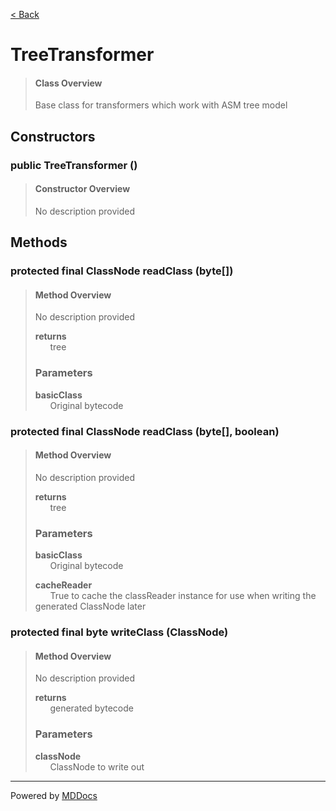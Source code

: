 [< Back](../README.md)
# TreeTransformer #
>#### Class Overview ####
>Base class for transformers which work with ASM tree model
## Constructors ##
### public TreeTransformer () ###
>#### Constructor Overview ####
>No description provided
>
## Methods ##
### protected final ClassNode readClass (byte[]) ###
>#### Method Overview ####
>No description provided
>
>**returns**<br />
>&nbsp;&nbsp;&nbsp;&nbsp;&nbsp;&nbsp;tree
>
>### Parameters ###
>**basicClass**<br />
>&nbsp;&nbsp;&nbsp;&nbsp;&nbsp;&nbsp;Original bytecode
>
### protected final ClassNode readClass (byte[], boolean) ###
>#### Method Overview ####
>No description provided
>
>**returns**<br />
>&nbsp;&nbsp;&nbsp;&nbsp;&nbsp;&nbsp;tree
>
>### Parameters ###
>**basicClass**<br />
>&nbsp;&nbsp;&nbsp;&nbsp;&nbsp;&nbsp;Original bytecode
>
>**cacheReader**<br />
>&nbsp;&nbsp;&nbsp;&nbsp;&nbsp;&nbsp;True to cache the classReader instance for use when
      writing the generated ClassNode later
>
### protected final byte writeClass (ClassNode) ###
>#### Method Overview ####
>No description provided
>
>**returns**<br />
>&nbsp;&nbsp;&nbsp;&nbsp;&nbsp;&nbsp;generated bytecode
>
>### Parameters ###
>**classNode**<br />
>&nbsp;&nbsp;&nbsp;&nbsp;&nbsp;&nbsp;ClassNode to write out
>

---
Powered by [MDDocs](https://github.com/VRCube/MDDocs)